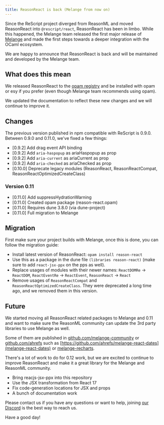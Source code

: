 ```yaml
---
title: ReasonReact is back (Melange from now on)
---
```


Since the ReScript project diverged from ReasonML and moved ReasonReact into `@rescript/react`, ReasonReact has been in limbo. While this happened, the Melange team released the first major release of [Melange](https://buttondown.email/anmonteiro/archive/melange-hits-v10/) and made the first steps towards a deeper integration with the OCaml ecosystem.

We are happy to announce that ReasonReact is back and will be maintained and developed by the Melange team.

## What does this mean

We released ReasonReact to the [opam registry](https://opam.ocaml.org/packages/reason-react) and be installed with opam or esy if you prefer (even though Melange team recommends using opam).

We updated the documentation to reflect these new changes and we will continue to improve it.

## Changes

The previous version published in npm compatible with ReScript is 0.9.0. Between 0.9.0 and 0.11.0, we've fixed a few things:

- [0.9.2] Add drag event API binding
- [0.9.2] Add `aria-haspopup` as ariaHaspopup as prop
- [0.9.2] Add `aria-current` as ariaCurrent as prop
- [0.9.2] Add `aria-checked` as ariaChecked as prop
- [0.10.0] Deprecate legacy modules (ReasonReact, ReasonReactCompat, ReasonReactOptimizedCreateClass)

### Version 0.11

- [0.11.0] Add suppressHydrationWarning
- [0.11.0] Created opam package (reason-react.opam)
- [0.11.0] Requires dune 3.8.0 (via dune-project)
- [0.11.0] Full migration to Melange

## Migration

First make sure your project builds with Melange, once this is done, you can follow the migration guide:

- Install latest version of ReasonReact: `opam install reason-react`
- Use this as a package in the dune file `(libraries reason-react)` (make sure to add `react-jsx-ppx` on the pps as well).
- Replace usages of modules with their newer names: `ReactDOMRe` -> `ReactDOM`, `ReactEventRe` -> `ReactEvent`, `ReasonReact` -> `React`
- Remove usages of `ReasonReactCompat` and `ReasonReactOptimizedCreateClass`. They were deprecated a long time ago, and we removed them in this version.

## Future

We started moving all ReasonReact related packages to Melange and 0.11 and want to make sure the ReasonML community can update the 3rd party libraries to use Melange as well.

Some of them are published in [github.com/melange-community](https://github.com/melange-community/) or [github.com/ahrefs](https://github.com/ahrefs) such as [https://github.com/ahrefs/melange-react-dates](melange-react-dates) or [melange-recharts](https://github.com/ahrefs/melange-recharts).

There's a lot of work to do for 0.12 work, but we are excited to continue to improve ReasonReact and make it a great library for the Melange and ReasonML community.

- Bring reacjs-jsx-ppx into this repository
- Use the JSX transformation from React 17
- Fix code-generation locations for JSX and props
- A bunch of documentation work

Please contact us if you have any questions or want to help, joining [our Discord](https://discord.gg/reasonml) is the best way to reach us.

Have a good day!

